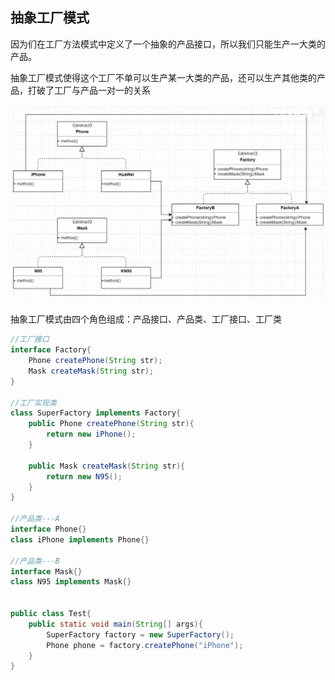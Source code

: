 ## 抽象工厂模式



因为们在工厂方法模式中定义了一个抽象的产品接口，所以我们只能生产一大类的产品。

抽象工厂模式使得这个工厂不单可以生产某一大类的产品，还可以生产其他类的产品，打破了工厂与产品一对一的关系



![image-20210216172706489](../$image/image-20210216172706489.png)



抽象工厂模式由四个角色组成：产品接口、产品类、工厂接口、工厂类

~~~java
//工厂接口
interface Factory{
    Phone createPhone(String str);
    Mask createMask(String str);
}

//工厂实现类
class SuperFactory implements Factory{
    public Phone createPhone(String str){
        return new iPhone();
    }
    
    public Mask createMask(String str){
        return new N95();
    }
}

//产品类---A
interface Phone{}
class iPhone implements Phone{}

//产品类---B
interface Mask{}
class N95 implements Mask{}


public class Test{
    public static void main(String[] args){
        SuperFactory factory = new SuperFactory();
        Phone phone = factory.createPhone("iPhone");
    }
}

~~~













